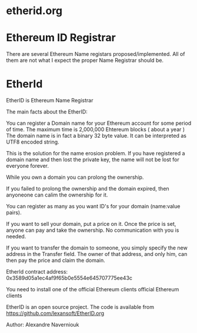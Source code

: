 # etherid.org

Ethereum ID Registrar
====================

There are several Ethereum Name registars proposed/implemented. All of them are not what I expect the proper Name Registrar should be.  

EtherId
=======

EtherID is Ethereum Name Registrar

The main facts about the EtherID:

You can register a Domain name for your Ethereum account for some period of time. The maximum time is 2,000,000 Ehtereum blocks ( about a year ) The domain name is in fact a binary 32 byte value. It can be interpreted as UTF8 encoded string.

This is the solution for the name erosion problem. If you have registered a domain name and then lost the private key, the name will not be lost for everyone forever.

While you own a domain you can prolong the ownership.

If you failed to prolong the ownership and the domain expired, then anyoneone can calim the ownership for it.

You can register as many as you want ID's for your domain (name:value pairs).

If you want to sell your domain, put a price on it. Once the price is set, anyone can pay and take the ownership. No communication with you is needed.

If you want to transfer the domain to someone, you simply specify the new address in the Transfer field. The owner of that address, and only him, can then pay the price and claim the domain.

EtherId contract address: 0x3589d05a1ec4af9f65b0e5554e645707775ee43c

You need to install one of the official Ethereum clients official Ethereum clients

EtherID is an open source project. The code is available from https://github.com/lexansoft/EtherID.org


Author: Alexandre Naverniouk


